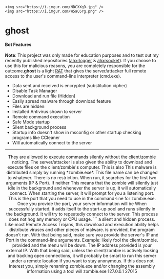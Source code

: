 	<img src="https://i.imgur.com/NDCXXgD.jpg" />
	<img src="https://i.imgur.com/W5aC6rg.png" />

# ghost
#### Bot Features
**Note**: This project was only made for education purposes and to test out my recently published repositories ([ahxrlogger](https://github.com/AHXR/ahxrlogger) & [ahxrsocket](https://github.com/AHXR/ahxrwinsocket)). If you choose to use this for malicious reasons, you are completely responsible for the outcome.**ghost** is a light [RAT](http://searchsecurity.techtarget.com/definition/RAT-remote-access-Trojan) that gives the server/attacker full remote access to the user's command-line interpreter (cmd.exe).
- Data sent and received is encrypted (substitution cipher)
- Disable Task Manager
- Download and run file (Hidden)
- Easily spread malware through download feature
- Files are hidden
- Installed Antivirus shown to server
- Remote command execution 
- Safe Mode startup
- Silent background process
- Startup info doesn't show in msconfig or other startup checking programs like CCleaner
- Will automatically connect to the server
---
</p>
<p align="center">
They are allowed to execute commands silently without the client/zombie noticing. The server/attacker is also given the ability to download and execute files on the client/zombie's computer. This is also
This malware is distributed simply by running *zombie.exe*. This file name can be changed to whatever. There is no restriction. When run, it searches for the first two arguments (IP & Port). If neither
This means that the zombie will silently just idle in the background and whenever the server is up, it will automatically connect.
When starting the server, it will prompt for you a listening port. This is the port that you need to use in the command-line for zombie.exe. Once you provide the port, your server information will be
When successfully started, it adds itself to the start-up pool and runs silently in the background. It will try to repeatedly connect to the server. This process does not hog any memory or CPU usage.
```
a silent and hidden process. Like most Remote Access Trojans, this download and execution ability helps distribute viruses and other pieces of malware.
is provided, the program doesn't run. With that being said, make sure you provide the server's IP and Port in the command-line arguments. Example:
likely fool the client/zombie.
provided and the menu will be down. The IP address provided is your external IP. With that being said, unless the client/zombie is actively looking and tracking open connections, it will probably be 
smart to run this server under a remote location if you want to stay anonymous. If this does not interest you, simply renaming zombie.exe and/or changing the assembly information using a tool will 
zombie.exe 127.0.0.1 27015
